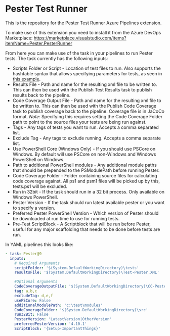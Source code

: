 # Pester Test Runner

This is the repository for the Pester Test Runner Azure Pipelines extension.

To make use of this extension you need to install it from the Azure DevOps Marketplace: https://marketplace.visualstudio.com/items?itemName=Pester.PesterRunner

From here you can make use of the task in your pipelines to run Pester tests. The task currently has the following inputs:

* Scripts Folder or Script - Location of test files to run. Also supports the hashtable syntax that allows specifying parameters for tests, as seen in [this example](https://pester.dev/docs/commands/Invoke-Pester#example-3).
* Results File - Path and name for the resulting xml file to be written to. This can then be used with the Publish Test Results task to publish results back to the pipeline.
* Code Coverage Output File - Path and name for the resulting xml file to be written to. This can then be used with the Publish Code Coverage task to publish coverage back to the pipeline. Coverage file is in JaCoCo format. *Note*: Specifying this requires setting the Code Coverage Folder path to point to the source files your tests are being run against.
* Tags - Any tags of tests you want to run. Accepts a comma separated list.
* Exclude Tag - Any tags to exclude running. Accepts a comma separate list.
* Use PowerShell Core (Windows Only) - If you should use PSCore on Windows. By default will use PSCore on non-Windows and Windows PowerShell on Windows.
* Path to additional PowerShell modules - Any additional module paths that should be prepended to the PSModulePath before running Pester.
* Code Coverage Folder - Folder containing source files for calculating code coverage against. All ps1 and psm1 files will be picked up by this, tests.ps1 will be excluded.
* Run in 32bit - If the task should run in a 32 bit process. Only available on Windows PowerShell.
* Pester Version - If the task should run latest available pester or you want to specify a version.
* Preferred Pester PowerShell Version - Which version of Pester should be downloaded at run time to use for running tests.
* Pre-Test ScriptBlock - A Scriptblock that will be run before Pester, useful for any major scaffolding that needs to be done before tests are run.

In YAML pipelines this looks like:

```yaml
- task: Pester@9
  inputs:
    # Required Arguments
    scriptFolder: '$(System.DefaultWorkingDirectory)\tests'
    resultsFile: '$(System.DefaultWorkingDirectory)\Test-Pester.XML'

    #Optional Arguments
    CodeCoverageOutputFile: '$(System.DefaultWorkingDirectory)\CC-Pester.XML'
    tag: a,b,c
    excludeTag: d,e,f
    usePSCore: False
    additionalModulePath: 'c:\test\modules'
    CodeCoverageFolder: '$(System.DefaultWorkingDirectory)\src'
    run32Bit: False
    PesterVersion: 'LatestVersion|OtherVersion'
    preferredPesterVersion: '4.10.1'
    ScriptBlock: '{Setup-ImportantThings}'
```
